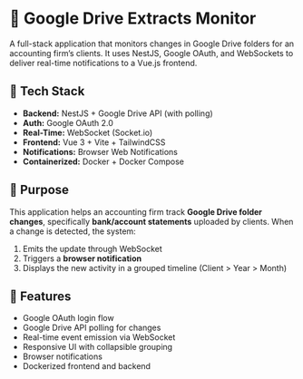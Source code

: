 # 📁 Google Drive Extracts Monitor

A full-stack application that monitors changes in Google Drive folders for an accounting firm’s clients. It uses NestJS, Google OAuth, and WebSockets to deliver real-time notifications to a Vue.js frontend.

## 🔧 Tech Stack

- **Backend:** NestJS + Google Drive API (with polling)
- **Auth:** Google OAuth 2.0
- **Real-Time:** WebSocket (Socket.io)
- **Frontend:** Vue 3 + Vite + TailwindCSS
- **Notifications:** Browser Web Notifications
- **Containerized:** Docker + Docker Compose

## 🎯 Purpose

This application helps an accounting firm track **Google Drive folder changes**, specifically **bank/account statements** uploaded by clients. When a change is detected, the system:

1. Emits the update through WebSocket
2. Triggers a **browser notification**
3. Displays the new activity in a grouped timeline (Client > Year > Month)

## 🚀 Features

- Google OAuth login flow
- Google Drive API polling for changes
- Real-time event emission via WebSocket
- Responsive UI with collapsible grouping
- Browser notifications
- Dockerized frontend and backend

